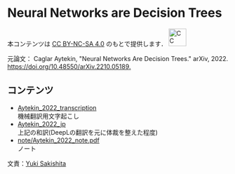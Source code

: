 # Neural Networks are Decision Trees

本コンテンツは [CC BY-NC-SA 4.0](https://creativecommons.org/licenses/by-nc-sa/4.0/) のもとで提供します． <img src="https://mirrors.creativecommons.org/presskit/buttons/88x31/png/by-nc-sa.png" alt="CC BY-NC-SA 4.0" height="40">

元論文： Caglar Aytekin, "Neural Networks Are Decision Trees." arXiv, 2022. [https://doi.org/10.48550/arXiv.2210.05189.
](https://doi.org/10.48550/arXiv.2210.05189)

## コンテンツ

+ [Aytekin_2022_transcription](./Aytekin_2022_transcription.md)  
    機械翻訳用文字起こし
+ [Aytekin_2022_jp](./Aytekin_2022_jp.md)  
    上記の和訳(DeepLの翻訳を元に体裁を整えた程度)
+ [note/Aytekin_2022_note.pdf](note/Aytekin_2022_note.pdf)  
    ノート

文責：[Yuki Sakishita](https://y-saki26.github.io/pages/)
